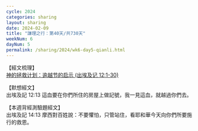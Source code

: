 ```yaml
---
cycle: 2024
categories: sharing
layout: sharing
date: 2024-02-09
title: "謙理之行：第40天/共730天"
weekNum: 6
dayNum: 5
permalink: /sharing/2024/wk6-day5-qianli.html
---
```


【經文梳理】  
<a href="https://youtu.be/GaY-g5mBtQ0" target="_blank">神的拯救计划：逾越节的启示 (出埃及记 12:1-30)</a>

【默想經文】  
出埃及記 12:13 這血要在你們所住的房屋上做記號，我一見這血，就越過你們去。

【本週背經測驗題經文】  
出埃及記 14:13 摩西對百姓說：不要懼怕，只管站住，看耶和華今天向你們所要施行的救恩。